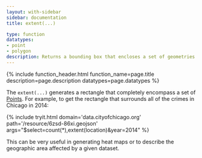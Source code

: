 ```yaml
---
layout: with-sidebar
sidebar: documentation
title: extent(...)

type: function
datatypes:
- point
- polygon
description: Returns a bounding box that encloses a set of geometries
---
```


{% include function_header.html function_name=page.title description=page.description datatypes=page.datatypes %}

The `extent(...)` generates a rectangle that completely encompass a set of [Points](/docs/datatypes/point.html). For example, to get the rectangle that surrounds all of the crimes in Chicago in 2014:

{% include tryit.html domain='data.cityofchicago.org' path='/resource/6zsd-86xi.geojson' args="$select=count(*),extent(location)&year=2014" %}

This can be very useful in generating heat maps or to describe the geographic area affected by a given dataset.
